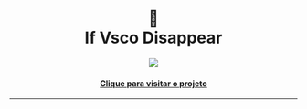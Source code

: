 <h1 align="center">
📸<br>If Vsco Disappear
</h1>

<p align="center">
<img src="https://www.imymac.com/images/vendor/what-is-vsco.png">
<p>

<h4 align="center"><a href="">Clique para visitar o projeto</a></h4>

---